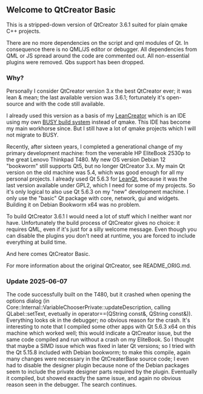 ## Welcome to QtCreator Basic

This is a stripped-down version of QtCreator 3.6.1 suited for plain qmake C++ projects.

There are no more dependencies on the script and qml modules of Qt. In consequence there is
no QML/JS editor or debugger. All dependencies from QML or JS spread around the code are
commented out. All non-essential plugins were removed. Qbs support has been dropped.

### Why?

Personally I consider QtCreator version 3.x the best QtCreator ever; it was lean & mean;
the last available version was 3.6.1; fortunately it's open-source and with the code still available.

I already used this version as a basis of my [LeanCreator](https://github.com/rochus-keller/LeanCreator) which
is an IDE using my own [BUSY build system](https://github.com/rochus-keller/BUSY) instead of qmake. This IDE
has become my main workhorse since. But I still have a lot of qmake projects which I will not migrate to BUSY.

Recently, after sixteen years, I completed a generational change of my primary development machine: from the venerable
HP EliteBook 2530p to the great Lenovo Thinkpad T480. My new OS version Debian 12 "bookworm" still supports Qt5, 
but no longer QtCreator 3.x. My main Qt version on the old machine was 5.4, which was good enough for 
all my personal projects. I already used Qt 5.6.3 for [LeanQt](https://github.com/rochus-keller/LeanQt), because
it was the last version available under GPL2, which I need for some of my projects. So it's only
logical to also use Qt 5.6.3 on my "new" development machine. I only use the "basic" Qt package with 
core, network, gui and widgets. Building it on Debian Bookworm x64 was no problem. 

To build QtCreator 3.6.1 I would need a lot of stuff which I neither want nor have.
Unfortunately the build process of QtCreator gives no choice: it requires QML, even if it's just for a silly 
welcome message. Even though you can disable the plugins you don't need at runtime, you are forced to include 
everything at build time. 

And here comes QtCreator Basic.


For more information about the original QtCreator, see README_ORIG.md.

### Update 2025-06-07

The code successfully built on the T480, but it crashed when opening the options dialog (in Core::Internal::VariableChooserPrivate::updateDescription, calling QLabel::setText, evetually in operator==(QString const&, QString const&)).
Everything looks ok in the debugger; no obvious reason for the crash. It's interesting to note that I compiled some other apps with Qt 5.6.3 x64 on this machine which worked well; this would indicate a QtCreator issue, but the same code compiled and run without a crash on my EliteBook. So I thought that maybe a SIMD issue which was fixed in later Qt versions; so I tried with the Qt 5.15.8 included with Debian bookworm; to make this compile, again many changes were necessary in the QtCreaterBase source code; I even had to disable the designer plugin because none of the Debian packages seem to include the private designer parts required by the plugin. Eventually it compiled, but showed exactly the same issue, and again no obvious reason seen in the debugger. 
The search continues.
